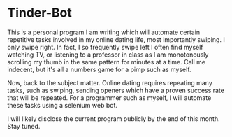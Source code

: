 # Tinder-Bot

This is a personal program I am writing which will automate certain repetitive tasks involved in my online dating life, most importantly swiping. I only swipe right. In fact, I so frequently swipe left I often find myself watching TV, or listening to a professor in class as I am monotonously scrolling my thumb in the same pattern for minutes at a time. Call me indecent, but it's all a numbers game for a pimp such as myself.

Now, back to the subject matter. Online dating requires repeating many tasks, such as swiping, sending openers which have a proven success rate that will be repeated. For a programmer such as myself, I will automate these tasks using a selenium web bot. 

I will likely disclose the current program publicly by the end of this month. Stay tuned.
